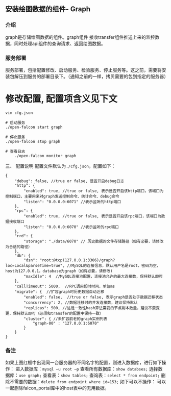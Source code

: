 ## 安装绘图数据的组件- Graph
### 介绍
graph是存储绘图数据的组件。graph组件 接收transfer组件推送上来的监控数据，同时处理api组件的查询请求、返回绘图数据。
### 服务部署
服务部署，包括配置修改、启动服务、检验服务、停止服务等。这之前，需要将安装包解压到服务的部署目录下。（通知之前的一样，拷贝需要的包到指定的服务器）
# 修改配置, 配置项含义见下文
```
vim cfg.json

# 启动服务
./open-falcon start graph

# 停止服务
./open-falcon stop graph

# 查看日志
    ./open-falcon monitor graph
```
三、	配置说明
配置文件默认为`./cfg.json`，配置如下：
```
{
    "debug": false, //true or false, 是否开启debug日志
    "http": {
        "enabled": true, //true or false, 表示是否开启该http端口，该端口为控制端口，主要用来对graph发送控制命令、统计命令、debug命令
        "listen": "0.0.0.0:6071" //表示监听的http端口
    },
    "rpc": {
        "enabled": true, //true or false, 表示是否开启该rpc端口，该端口为数据接收端口
        "listen": "0.0.0.0:6070" //表示监听的rpc端口
    },
    "rrd": {
        "storage": "./data/6070" // 历史数据的文件存储路径（如有必要，请修改为合适的路径）
    },
    "db": {
        "dsn": "root:@tcp(127.0.0.1:3306)/graph?loc=Local&parseTime=true", //MySQL的连接信息，默认用户名是root，密码为空，host为127.0.0.1，database为graph（如有必要，请修改)
        "maxIdle": 4  //MySQL连接池配置，连接池允许的最大连接数，保持默认即可
    },
    "callTimeout": 5000,  //RPC调用超时时间，单位ms
    "migrate": {  //扩容graph时历史数据自动迁移
        "enabled": false,  //true or false, 表示graph是否处于数据迁移状态
        "concurrency": 2, //数据迁移时的并发连接数，建议保持默认
        "replicas": 500, //这是一致性hash算法需要的节点副本数量，建议不要变更，保持默认即可（必须和transfer的配置中保持一致）
        "cluster": { //未扩容前老的graph实例列表
            "graph-00" : "127.0.0.1:6070"
        }
    }
}
```
### 备注
 
如果上图红框中出现同一台服务器的不同名字的配置，则进入数据库，进行如下操作：
进入数据库：`mysql –u root –p`
查看所有数据库：`show databses;`
选择数据库：`use graph;`
查看表：`show tables;`
查询表：`select * from endpoint;`
删除不需要的数据：`delete from endpoint where id=153;`
如下可以不操作：
可以一起删除falcon_portal库中的host表中的无用数据。
